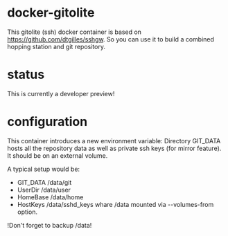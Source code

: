 # docker-gitolite
This gitolite (ssh) docker container is based on https://github.com/dtgilles/sshgw.
So you can use it to build a combined hopping station and git repository.

# status
This is currently a developer preview!

# configuration
This container introduces a new environment variable: Directory GIT_DATA hosts
all the repository data as well as private ssh keys (for mirror feature). It
should be on an external volume.

A typical setup would be:
* GIT_DATA     /data/git
* UserDir      /data/user
* HomeBase     /data/home
* HostKeys     /data/sshd_keys
whare /data mounted via --volumes-from option.

!Don't forget to backup /data!

